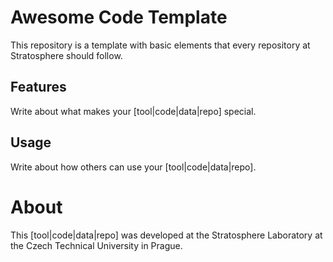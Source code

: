 # Awesome Code Template

This repository is a template with basic elements that every repository at Stratosphere should follow.

## Features

Write about what makes your [tool|code|data|repo] special.

## Usage

Write about how others can use your [tool|code|data|repo].

# About

This [tool|code|data|repo] was developed at the Stratosphere Laboratory at the Czech Technical University in Prague.
